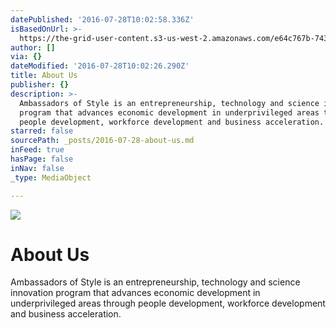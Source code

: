 ```yaml
---
datePublished: '2016-07-28T10:02:58.336Z'
isBasedOnUrl: >-
  https://the-grid-user-content.s3-us-west-2.amazonaws.com/e64c767b-7434-4fd1-bbbe-b5e01fa27e14.jpg
author: []
via: {}
dateModified: '2016-07-28T10:02:26.290Z'
title: About Us
publisher: {}
description: >-
  Ambassadors of Style is an entrepreneurship, technology and science innovation
  program that advances economic development in underprivileged areas through
  people development, workforce development and business acceleration.
starred: false
sourcePath: _posts/2016-07-28-about-us.md
inFeed: true
hasPage: false
inNav: false
_type: MediaObject

---
```

![](https://the-grid-user-content.s3-us-west-2.amazonaws.com/8b0f0543-6442-4fdd-89a1-4b8f1c8a2ea9.jpg)

# About Us

Ambassadors of Style is an entrepreneurship, technology and science innovation program that advances economic development in underprivileged areas through people development, workforce development and business acceleration.